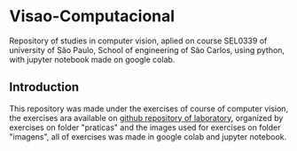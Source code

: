 # Visao-Computacional
Repository of studies in computer vision, aplied on course SEL0339 of university of São Paulo, School of engineering of São Carlos, using python, with jupyter notebook made on google colab.
## Introduction
This repository was made under the exercises of course of computer vision, the exercises ara available on [github repository of laboratory](https://github.com/LAVI-USP/SEL0339-SEL5886_2021), organized by exercises on folder "praticas" and the images used for exercises on folder "imagens", all of exercises was made in google colab and jupyter notebook.
